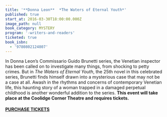 ```yaml
---
title: '**Donna Leon**  *The Waters of Eternal Youth*'
published: true
start_at: 2016-03-30T18:00:00.000Z
image_path: null
book_category: MYSTERY
program: '-writers-and-readers'
ticketed: true
book_isbn:
  - '9780802124807'
---
```



In Donna Leon’s Commissario Guido Brunetti series, the Venetian inspector has been called on to investigate many things, from shocking to petty crimes. But in *The Waters of Eternal Youth*, the 25th novel in this celebrated series, Brunetti finds himself drawn into a mysterious case that may not be a case at all. Awash in the rhythms and concerns of contemporary Venetian life, this haunting story of a woman trapped in a damaged perpetual childhood is another wonderful addition to the series.&nbsp;**This event will take place at the Coolidge Corner Theatre and requires tickets.**

#### [PURCHASE TICKETS](https://www.eventbrite.com/e/donna-leon-330-tickets-21783461921)

&nbsp;
